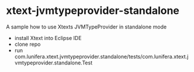 # xtext-jvmtypeprovider-standalone
A sample how to use Xtexts JVMTypeProvider in standalone mode

- install Xtext into Eclipse IDE
- clone repo
- run com.lunifera.xtext.jvmtypeprovider.standalone/tests/com.lunifera.xtext.jvmtypeprovider.standalone.Test
